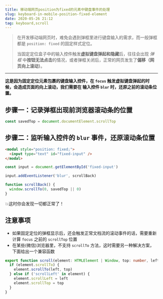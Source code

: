 ```yaml
---
title: 移动端网页position为fixed的元素中键盘事件的处理
slug: keyboard-in-mobile-position-fixed-element
date: 2020-05-26 21:12
tag: keyboard,scroll
---
```


> 在开发移动端网页时，难免会遇到弹框里进行键盘输入的需求，而一般弹框都是 `position: fixed` 的固定样式定位。
>
> 当固定定位盒子中的输入控件触发**虚拟键盘弹起和隐藏**后，往往会出现 *弹框* 中**按钮无法点击**的情况，或者弹框关闭后，正常的网页发生了**偏移（网页向上滚动）**。

------

**这是因为固定定位元素包裹的键盘输入控件，在 `focus` 触发虚拟键盘弹起的时候，会造成页面的向上滚动，我们需要在 输入控件 `blur` 时，还原之前的滚动条位置。**

## 步骤一：记录弹框出现前浏览器滚动条的位置

```ts
const savedTop = document.documentElement.scrollTop
```

## 步骤二：监听输入控件的 `blur` 事件，还原滚动条位置

```html
<modal style="position: fixed;">
  <input type="text" id="fixed-input" />
</modal>
```

```ts
const input = document.getElementById('fixed-input')

input.addEventListener('blur', scrollBack)

function scrollBack() {
  window.scrollTo(0, savedTop || 0)
}
```

💥这时你会发现一切都正常了！

## 注意事项

* 如果固定定位的弹框显示后，还会触发正常文档流的滚动事件的话，需要重新计算 `focus` 之前的 `scrollTop` 位置
* 在某些(微信)浏览器里，不支持 `scrollTo` 方法，这时需要另一种解决方案，下面给出一个兼容函数

```ts
export function scroll(element: HTMLElement | Window, top: number, left: number) {
  if (element.scrollTo) {
    element.scrollTo(left, top)
  } else if ('scrollLeft' in element) {
    element.scrollLeft = left
    element.scrollTop = top
  }
}
```